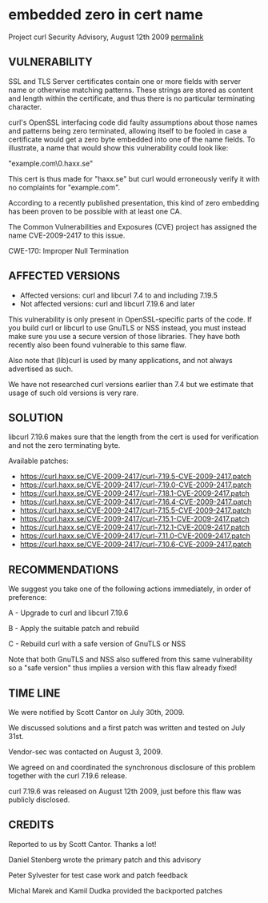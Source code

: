embedded zero in cert name
==================================

Project curl Security Advisory, August 12th 2009
[permalink](https://curl.haxx.se/docs/adv_20090812.html)

VULNERABILITY
-------------

SSL and TLS Server certificates contain one or more fields with server name
or otherwise matching patterns. These strings are stored as content and
length within the certificate, and thus there is no particular terminating
character.

curl's OpenSSL interfacing code did faulty assumptions about those names and
patterns being zero terminated, allowing itself to be fooled in case a
certificate would get a zero byte embedded into one of the name fields. To
illustrate, a name that would show this vulnerability could look like:

  "example.com\0.haxx.se"

This cert is thus made for "haxx.se" but curl would erroneously verify it
with no complaints for "example.com".

According to a recently published presentation, this kind of zero embedding
has been proven to be possible with at least one CA.

The Common Vulnerabilities and Exposures (CVE) project has assigned the name
CVE-2009-2417 to this issue.

CWE-170: Improper Null Termination

AFFECTED VERSIONS
-----------------

- Affected versions: curl and libcurl 7.4 to and including 7.19.5
- Not affected versions: curl and libcurl 7.19.6 and later

This vulnerability is only present in OpenSSL-specific parts of the code.
If you build curl or libcurl to use GnuTLS or NSS instead, you must instead
make sure you use a secure version of those libraries. They have both
recently also been found vulnerable to this same flaw.

Also note that (lib)curl is used by many applications, and not always
advertised as such.

We have not researched curl versions earlier than 7.4 but we estimate that
usage of such old versions is very rare.

SOLUTION
--------

libcurl 7.19.6 makes sure that the length from the cert is used for
verification and not the zero terminating byte.

Available patches:

- https://curl.haxx.se/CVE-2009-2417/curl-7.19.5-CVE-2009-2417.patch
- https://curl.haxx.se/CVE-2009-2417/curl-7.19.0-CVE-2009-2417.patch
- https://curl.haxx.se/CVE-2009-2417/curl-7.18.1-CVE-2009-2417.patch
- https://curl.haxx.se/CVE-2009-2417/curl-7.16.4-CVE-2009-2417.patch
- https://curl.haxx.se/CVE-2009-2417/curl-7.15.5-CVE-2009-2417.patch
- https://curl.haxx.se/CVE-2009-2417/curl-7.15.1-CVE-2009-2417.patch
- https://curl.haxx.se/CVE-2009-2417/curl-7.12.1-CVE-2009-2417.patch
- https://curl.haxx.se/CVE-2009-2417/curl-7.11.0-CVE-2009-2417.patch
- https://curl.haxx.se/CVE-2009-2417/curl-7.10.6-CVE-2009-2417.patch

RECOMMENDATIONS
---------------

We suggest you take one of the following actions immediately, in order of
preference:

 A - Upgrade to curl and libcurl 7.19.6

 B - Apply the suitable patch and rebuild

 C - Rebuild curl with a safe version of GnuTLS or NSS

Note that both GnuTLS and NSS also suffered from this same vulnerability so a
"safe version" thus implies a version with this flaw already fixed!

TIME LINE
---------

We were notified by Scott Cantor on July 30th, 2009.

We discussed solutions and a first patch was written and tested on July
31st.

Vendor-sec was contacted on August 3, 2009.

We agreed on and coordinated the synchronous disclosure of this problem
together with the curl 7.19.6 release.

curl 7.19.6 was released on August 12th 2009, just before this flaw was
publicly disclosed.

CREDITS
-------

Reported to us by Scott Cantor. Thanks a lot!

Daniel Stenberg wrote the primary patch and this advisory

Peter Sylvester for test case work and patch feedback

Michal Marek and Kamil Dudka provided the backported patches
